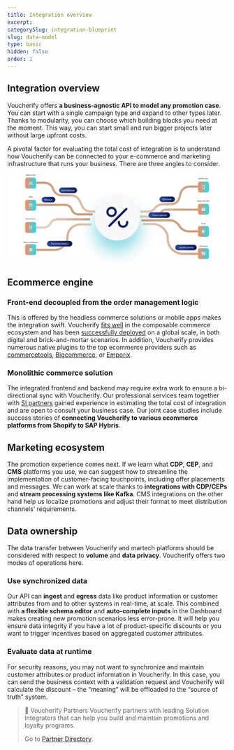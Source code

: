 ```yaml
---
title: Integration overview
excerpt:
categorySlug: integration-blueprint
slug: data-model
type: basic
hidden: false
order: 1
---
```


## Integration overview

Voucherify offers **a business-agnostic API to model any promotion case**. You can start with a single campaign type and expand to other types later. Thanks to modularity, you can choose which building blocks you need at the moment. This way, you can start small and run bigger projects later without large upfront costs.

A pivotal factor for evaluating the total cost of integration is to understand how Voucherify can be connected to your e-commerce and marketing infrastructure that runs your business. There are three angles to consider.

![Voucherify as an ecommerce engine](../../assets/img/guides_integration_blueprint_how_voucherify_helps-01.png "Voucherify as an ecommerce engine")

## Ecommerce engine

### Front-end decoupled from the order management logic

This is offered by the headless commerce solutions or mobile apps makes the integration swift. Voucherify [fits well](https://machalliance.org/newsroom/voucherify-io-joins-the-mach-alliance "Voucherify joins the MACH alliance") in the composable commerce ecosystem and has been [successfully deployed](https://www.voucherify.io/customers/breville "How Breville is Winning Digital Transformation with Voucherify and Friends") on a global scale, in both digital and brick-and-mortar scenarios. In addition, Voucherify provides numerous native plugins to the top ecommerce providers such as [commercetools](https://www.voucherify.io/integrations/commercetools "Next-gen promotions for modern commerce"), [Bigcommerce](https://www.voucherify.io/integrations/bigcommerce "Supercharge your online store with personalized promotions"), or [Emporix](https://www.voucherify.io/integrations/emporix "Enhance the Emporix Digital Commerce Platform with targeted promotions and loyalty programs").

### Monolithic commerce solution

The integrated frontend and backend may require extra work to ensure a bi-directional sync with Voucherify. Our professional services team together with [SI partners](https://www.voucherify.io/partners-directory "Partners who trust Voucherify") gained experience in estimating the total cost of integration and are open to consult your business case. Our joint case studies include success stories of **connecting Voucherify to various ecommerce platforms from Shopify to SAP Hybris**.

## Marketing ecosystem

The promotion experience comes next. If we learn what **CDP**, **CEP**, and **CMS** platforms you use, we can suggest how to streamline the implementation of customer-facing touchpoints, including offer placements and messages. We can work at scale thanks to **integrations with CDP/CEPs** and **stream processing systems like Kafka**. CMS integrations on the other hand help us localize promotions and adjust their format to meet distribution channels’ requirements.

## Data ownership

The data transfer between Voucherify and martech platforms should be considered with respect to **volume** and **data privacy**. Voucherify offers two modes of operations here.

### Use synchronized data

Our API can **ingest** and **egress** data like product information or customer attributes from and to other systems in real-time, at scale. This combined with **a flexible schema editor** and **auto-complete inputs** in the Dashboard makes creating new promotion scenarios less error-prone. It will help you ensure data integrity if you have a lot of product-specific discounts or you want to trigger incentives based on aggregated customer attributes.

### Evaluate data at runtime

For security reasons, you may not want to synchronize and maintain customer attributes or product information in Voucherify. In this case, you can send the business context with a validation request and Voucherify will calculate the discount – the “meaning” will be offloaded to the “source of truth” system.

> 📘 Voucherify Partners
> Voucherify partners with leading Solution Integrators that can help you build and 
maintain promotions and loyalty programs.
>
> Go to [Partner Directory](https://www.voucherify.io/partners-directory "Voucherify Partners").